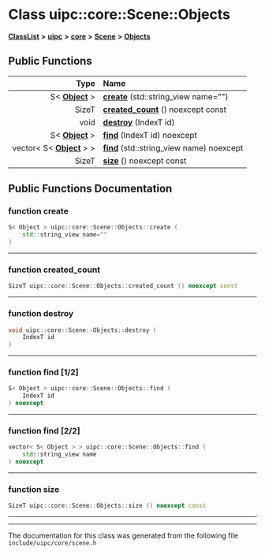 

# Class uipc::core::Scene::Objects



[**ClassList**](annotated.md) **>** [**uipc**](namespaceuipc.md) **>** [**core**](namespaceuipc_1_1core.md) **>** [**Scene**](classuipc_1_1core_1_1_scene.md) **>** [**Objects**](classuipc_1_1core_1_1_scene_1_1_objects.md)










































## Public Functions

| Type | Name |
| ---: | :--- |
|  S&lt; [**Object**](classuipc_1_1core_1_1_object.md) &gt; | [**create**](#function-create) (std::string\_view name="") <br> |
|  SizeT | [**created\_count**](#function-created_count) () noexcept const<br> |
|  void | [**destroy**](#function-destroy) (IndexT id) <br> |
|  S&lt; [**Object**](classuipc_1_1core_1_1_object.md) &gt; | [**find**](#function-find-12) (IndexT id) noexcept<br> |
|  vector&lt; S&lt; [**Object**](classuipc_1_1core_1_1_object.md) &gt; &gt; | [**find**](#function-find-22) (std::string\_view name) noexcept<br> |
|  SizeT | [**size**](#function-size) () noexcept const<br> |




























## Public Functions Documentation




### function create 

```C++
S< Object > uipc::core::Scene::Objects::create (
    std::string_view name=""
) 
```




<hr>



### function created\_count 

```C++
SizeT uipc::core::Scene::Objects::created_count () noexcept const
```




<hr>



### function destroy 

```C++
void uipc::core::Scene::Objects::destroy (
    IndexT id
) 
```




<hr>



### function find [1/2]

```C++
S< Object > uipc::core::Scene::Objects::find (
    IndexT id
) noexcept
```




<hr>



### function find [2/2]

```C++
vector< S< Object > > uipc::core::Scene::Objects::find (
    std::string_view name
) noexcept
```




<hr>



### function size 

```C++
SizeT uipc::core::Scene::Objects::size () noexcept const
```




<hr>

------------------------------
The documentation for this class was generated from the following file `include/uipc/core/scene.h`

